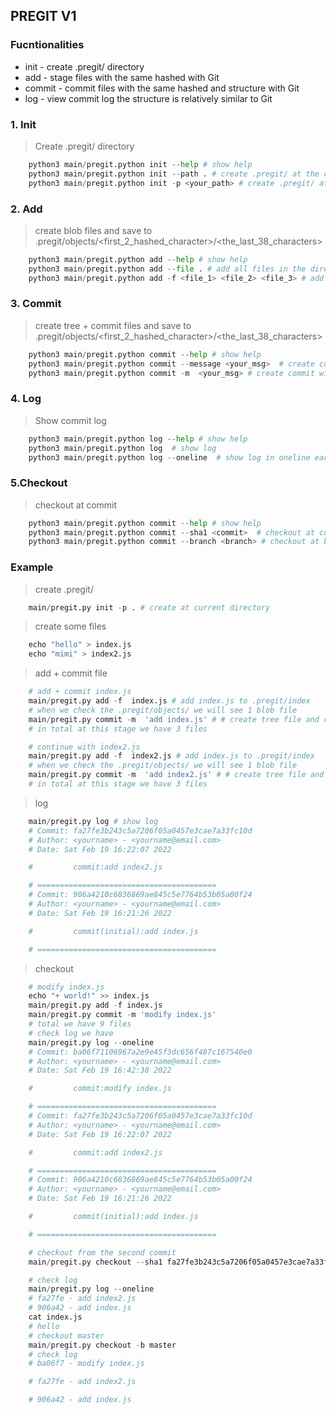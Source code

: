 ## PREGIT V1

### Fucntionalities
- init - create .pregit/ directory
- add - stage files with the same hashed with Git
- commit - commit files with the same hashed and structure with Git
- log - view commit log the structure is relatively similar to Git

### 1. Init
> Create .pregit/ directory
```python
    python3 main/pregit.python init --help # show help
    python3 main/pregit.python init --path . # create .pregit/ at the current directory
    python3 main/pregit.python init -p <your_path> # create .pregit/ at the current directory
```
### 2. Add
> create blob files and save to .pregit/objects/<first_2_hashed_character>/<the_last_38_characters>
```python
    python3 main/pregit.python add --help # show help
    python3 main/pregit.python add --file . # add all files in the directory t
    python3 main/pregit.python add -f <file_1> <file_2> <file_3> # add several files to staging
```
### 3. Commit
> create tree + commit files and save to .pregit/objects/<first_2_hashed_character>/<the_last_38_characters>
```python
    python3 main/pregit.python commit --help # show help
    python3 main/pregit.python commit --message <your_msg>  # create commit with message
    python3 main/pregit.python commit -m  <your_msg> # create commit with message
```
### 4. Log
> Show commit log
```python
    python3 main/pregit.python log --help # show help
    python3 main/pregit.python log  # show log
    python3 main/pregit.python log --oneline  # show log in oneline each
```
### 5.Checkout
> checkout at commit
```python
    python3 main/pregit.python commit --help # show help
    python3 main/pregit.python commit --sha1 <commit>  # checkout at commit
    python3 main/pregit.python commit --branch <branch> # checkout at branch ( at latest commit )
```

### Example

> create .pregit/
```python
    main/pregit.py init -p . # create at current directory
```
> create some files
```python
    echo "hello" > index.js
    echo "mimi" > index2.js

```
> add + commit file
```python
    # add + commit index.js
    main/pregit.py add -f  index.js # add index.js to .pregit/index
    # when we check the .pregit/objects/ we will see 1 blob file
    main/pregit.py commit -m  'add index.js' # # create tree file and commit file
    # in total at this stage we have 3 files

    # continue with index2.js
    main/pregit.py add -f  index2.js # add index.js to .pregit/index
    # when we check the .pregit/objects/ we will see 1 blob file
    main/pregit.py commit -m  'add index2.js' # # create tree file and commit file
    # in total at this stage we have 3 files
```
> log
```python
    main/pregit.py log # show log
    # Commit: fa27fe3b243c5a7206f05a0457e3cae7a33fc10d
    # Author: <yourname> - <yourname@email.com>
    # Date: Sat Feb 19 16:22:07 2022

    #         commit:add index2.js

    # ========================================
    # Commit: 906a4210c6836869ae845c5e7764b53b05a00f24
    # Author: <yourname> - <yourname@email.com>
    # Date: Sat Feb 19 16:21:26 2022

    #         commit(initial):add index.js

    # ========================================
```

> checkout
```python
    # modify index.js
    echo "+ world!" >> index.js
    main/pregit.py add -f index.js
    main/pregit.py commit -m 'modify index.js'
    # total we have 9 files
    # check log we have
    main/pregit.py log --oneline
    # Commit: ba06f71106967a2e9e45f3dc656f487c167540e0
    # Author: <yourname> - <yourname@email.com>
    # Date: Sat Feb 19 16:42:38 2022

    #         commit:modify index.js

    # ========================================
    # Commit: fa27fe3b243c5a7206f05a0457e3cae7a33fc10d
    # Author: <yourname> - <yourname@email.com>
    # Date: Sat Feb 19 16:22:07 2022

    #         commit:add index2.js

    # ========================================
    # Commit: 906a4210c6836869ae845c5e7764b53b05a00f24
    # Author: <yourname> - <yourname@email.com>
    # Date: Sat Feb 19 16:21:26 2022

    #         commit(initial):add index.js

    # ========================================

    # checkout from the second commit
    main/pregit.py checkout --sha1 fa27fe3b243c5a7206f05a0457e3cae7a33fc10d

    # check log
    main/pregit.py log --oneline
    # fa27fe - add index2.js
    # 906a42 - add index.js
    cat index.js
    # hello
    # checkout master
    main/pregit.py checkout -b master
    # check log
    # ba06f7 - modify index.js

    # fa27fe - add index2.js

    # 906a42 - add index.js

```
